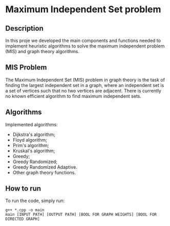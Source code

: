 # Maximum Independent Set problem

## Description

In this proje we developed the main components and functions needed to implement heuristic algorithms to solve the maximum independent problem (MIS) and graph theory algorithms.

## MIS Problem

The Maximum Independent Set (MIS) problem in graph theory is the task of finding the largest independent set in a graph, where an independent set is a set of vertices such that no two vertices are adjacent. There is currently no known efficient algorithm to find maximum independent sets.

## Algorithms

Implemented algorithms:

- Dijkstra's algorithm;
- Floyd algorithm;
- Prim's algorithm;
- Kruskal's algorithm;
- Greedy;
- Greedy Randomized;
- Greedy Randomized Adaptive.
- Other graph theory functions.

## How to run

To run the code, simply run:

```
g++ *.cpp -o main
main [INPUT PATH] [OUTPUT PATH] [BOOL FOR GRAPH WEIGHTS] [BOOL FOR DIRECTED GRAPH]
```
